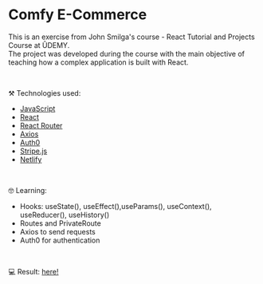 # Comfy E-Commerce

This is an exercise from John Smilga's course - React Tutorial and Projects Course at ÛDEMY.<br/>
The project was developed during the course with the main objective of teaching how a complex application is built with React.


<br/>

⚒️ Technologies used:

- [JavaScript](https://www.javascript.com/)
- [React](https://reactjs.org/)
- [React Router](https://reactrouter.com/en/main)
- [Axios](https://axios-http.com/docs/intro)
- [Auth0](https://auth0.com/docs)
- [Stripe.js](https://stripe.com/docs/js)
- [Netlify](https://www.netlify.com/)

<br/>

🤓 Learning:

- Hooks: useState(), useEffect(),useParams(), useContext(), useReducer(), useHistory()
- Routes and PrivateRoute
- Axios to send requests
- Auth0 for authentication

<br/>

💻 Result:
[here!](https://react-exercise-comfy-ecommerce.netlify.app/)
